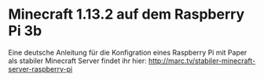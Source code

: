 # Minecraft 1.13.2 auf dem Raspberry Pi 3b

Eine deutsche Anleitung für die Konfigration eines Raspberry Pi mit Paper als stabiler Minecraft Server findet ihr hier:
http://marc.tv/stabiler-minecraft-server-raspberry-pi

